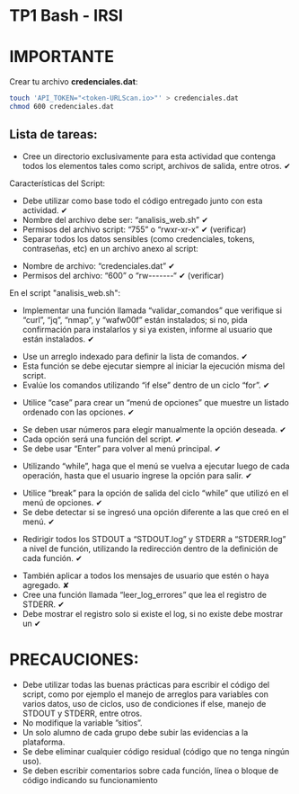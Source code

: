 # TP1 Bash - IRSI
# IMPORTANTE

Crear tu archivo **credenciales.dat**:

```bash
touch 'API_TOKEN="<token-URLScan.io>"' > credenciales.dat
chmod 600 credenciales.dat
```

## Lista de tareas:
+ Cree un directorio exclusivamente para esta actividad que contenga todos los
elementos tales como script, archivos de salida, entre otros. ✔

Características del Script:
* Debe utilizar como base todo el código entregado junto con esta actividad. ✔
* Nombre del archivo debe ser: “analisis_web.sh” ✔
* Permisos del archivo script: “755” o “rwxr-xr-x” ✔ (verificar)
* Separar todos los datos sensibles (como credenciales, tokens, contraseñas, etc)
en un archivo anexo al script:
+ Nombre de archivo: “credenciales.dat” ✔ 
+ Permisos del archivo: “600” o “rw-------“ ✔ (verificar)

En el script "analisis_web.sh":
* Implementar una función llamada “validar_comandos” que verifique si “curl”,
“jq”, “nmap”, y “wafw00f” están instalados; si no, pida confirmación para
instalarlos y si ya existen, informe al usuario que están instalados. ✔
+ Use un arreglo indexado para definir la lista de comandos. ✔
+ Esta función se debe ejecutar siempre al iniciar la ejecución misma del
script.
+ Evalúe los comandos utilizando “if else” dentro de un ciclo “for”. ✔
* Utilice “case” para crear un “menú de opciones” que muestre un listado 
ordenado con las opciones. ✔
+ Se deben usar números para elegir manualmente la opción deseada. ✔
+ Cada opción será una función del script. ✔
+ Se debe usar “Enter” para volver al menú principal. ✔
* Utilizando “while”, haga que el menú se vuelva a ejecutar luego de cada
operación, hasta que el usuario ingrese la opción para salir. ✔
+ Utilice “break” para la opción de salida del ciclo “while” que utilizó en el
menú de opciones. ✔
+ Se debe detectar si se ingresó una opción diferente a las que creó en el
menú. ✔
* Redirigir todos los STDOUT a “STDOUT.log” y STDERR a “STDERR.log” a
nivel de función, utilizando la redirección dentro de la definición de cada función. ✔
+ También aplicar a todos los mensajes de usuario que estén o haya
agregado. ✘
+ Cree una función llamada “leer_log_errores” que lea el registro de STDERR. ✔
+  Debe mostrar el registro solo si existe el log, si no existe debe mostrar un ✔

# PRECAUCIONES:
* Debe utilizar todas las buenas prácticas para escribir el código del script, como
por ejemplo el manejo de arreglos para variables con varios datos, uso de ciclos,
uso de condiciones if else, manejo de STDOUT y STDERR, entre otros.
* No modifique la variable ”sitios”.
* Un solo alumno de cada grupo debe subir las evidencias a la plataforma.
* Se debe eliminar cualquier código residual (código que no tenga ningún uso).
* Se deben escribir comentarios sobre cada función, línea o bloque de código
indicando su funcionamiento
